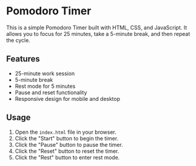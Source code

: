 # Pomodoro Timer

This is a simple Pomodoro Timer built with HTML, CSS, and JavaScript. It allows you to focus for 25 minutes, take a 5-minute break, and then repeat the cycle.

## Features

- 25-minute work session
- 5-minute break
- Rest mode for 5 minutes
- Pause and reset functionality
- Responsive design for mobile and desktop

## Usage

1. Open the `index.html` file in your browser.
2. Click the "Start" button to begin the timer.
3. Click the "Pause" button to pause the timer.
4. Click the "Reset" button to reset the timer.
5. Click the "Rest" button to enter rest mode.
